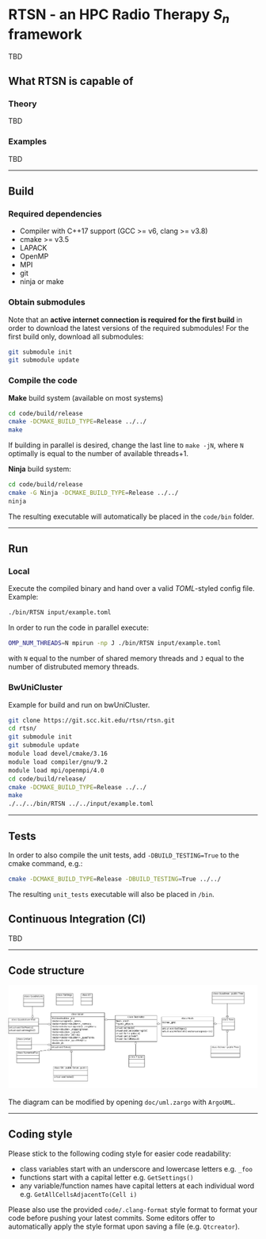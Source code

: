 # RTSN - an HPC Radio Therapy $`S_n`$ framework
TBD 
## What RTSN is capable of
### Theory
TBD
### Examples
TBD

---

## Build
### Required dependencies
 - Compiler with C++17 support (GCC >= v6, clang >= v3.8)
 - cmake >= v3.5
 - LAPACK
 - OpenMP
 - MPI
 - git
 - ninja or make

### Obtain submodules
Note that an **active internet connection is required for the first build** in order to download the latest versions of the required submodules!
For the first build only, download all submodules:

```bash
git submodule init
git submodule update
```

### Compile the code
**Make** build system (available on most systems)
 
```bash 
cd code/build/release
cmake -DCMAKE_BUILD_TYPE=Release ../../
make 
```
If building in parallel is desired, change the last line to `make -jN`, where `N` optimally is equal to the number of available threads+1.

**Ninja** build system:

```bash 
cd code/build/release
cmake -G Ninja -DCMAKE_BUILD_TYPE=Release ../../
ninja
```


The resulting executable will automatically be placed in the `code/bin` folder.

---

## Run
### Local
Execute the compiled binary and hand over a valid *TOML*-styled config file.
Example:

```bash
./bin/RTSN input/example.toml
```

In order to run the code in parallel execute:

```bash
OMP_NUM_THREADS=N mpirun -np J ./bin/RTSN input/example.toml
```

with `N` equal to the number of shared memory threads and `J` equal to the number of distrubuted memory threads.

### BwUniCluster
Example for build and run on bwUniCluster.
```bash
git clone https://git.scc.kit.edu/rtsn/rtsn.git
cd rtsn/
git submodule init
git submodule update
module load devel/cmake/3.16
module load compiler/gnu/9.2
module load mpi/openmpi/4.0
cd code/build/release/
cmake -DCMAKE_BUILD_TYPE=Release ../../
make
./../../bin/RTSN ../../input/example.toml
```

---

## Tests
In order to also compile the unit tests, add `-DBUILD_TESTING=True` to the cmake command, e.g.:

```bash
cmake -DCMAKE_BUILD_TYPE=Release -DBUILD_TESTING=True ../../
```

The resulting `unit_tests` executable will also be placed in `/bin`.

## Continuous Integration (CI)
TBD

---

## Code structure
![Can't load image](doc/uml.png "UML diagram")
<br/><br/>
The diagram can be modified by opening `doc/uml.zargo` with `ArgoUML`.

---

## Coding style
Please stick to the following coding style for easier code readability:

 - class variables start with an underscore and lowercase letters e.g. `_foo`
 - functions start with a capital letter e.g. `GetSettings()`
 - any variable/function names have capital letters at each individual word e.g. `GetAllCellsAdjacentTo(Cell i)`

Please also use the provided `code/.clang-format` style format to format your code before pushing your latest commits.
Some editors offer to automatically apply the style format upon saving a file (e.g. `Qtcreator`).
